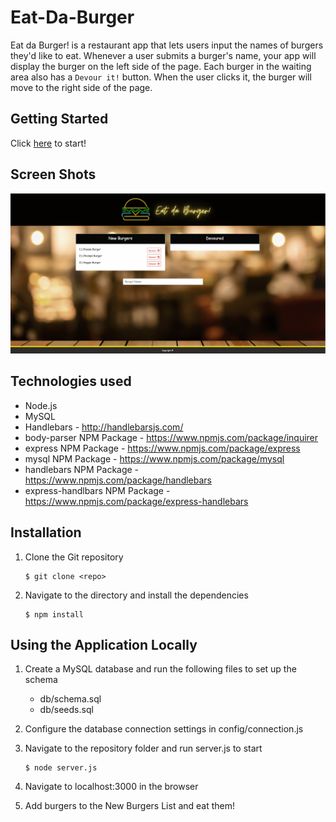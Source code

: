 # Eat-Da-Burger
Eat da Burger! is a restaurant app that lets users input the names of burgers they'd like to eat. Whenever a user submits a burger's name, your app will display the burger on the left side of the page. Each burger in the waiting area also has a `Devour it!` button. When the user clicks it, the burger will move to the right side of the page.

## Getting Started
Click <a href="https://lit-refuge-34471.herokuapp.com/">here</a> to start!

## Screen Shots
![screenshoot](public/assets/img/screenshot.gif)

## Technologies used
- Node.js
- MySQL
- Handlebars - http://handlebarsjs.com/
- body-parser NPM Package - https://www.npmjs.com/package/inquirer
- express NPM Package - https://www.npmjs.com/package/express
- mysql NPM Package - https://www.npmjs.com/package/mysql
- handlebars NPM Package - https://www.npmjs.com/package/handlebars
- express-handlbars NPM Package - https://www.npmjs.com/package/express-handlebars

## Installation
1. Clone the Git repository

   ```
   $ git clone <repo>
   ```
2. Navigate to the directory and install the dependencies 
   ```
   $ npm install
   ```

## Using the Application Locally
1. Create a MySQL database and run the following files to set up the schema
    * db/schema.sql
    * db/seeds.sql
2. Configure the database connection settings in config/connection.js
3. Navigate to the repository folder and run server.js to start

   ```
   $ node server.js
   ```

4. Navigate to localhost:3000 in the browser

5. Add burgers to the New Burgers List and eat them!

